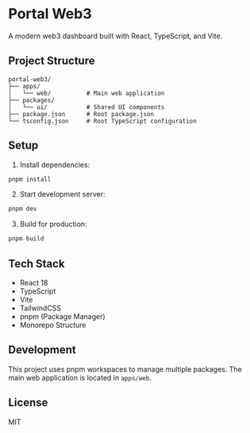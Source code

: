 # Portal Web3

A modern web3 dashboard built with React, TypeScript, and Vite.

## Project Structure

```
portal-web3/
├── apps/
│   └── web/          # Main web application
├── packages/
│   └── ui/           # Shared UI components
├── package.json      # Root package.json
└── tsconfig.json     # Root TypeScript configuration
```

## Setup

1. Install dependencies:
```bash
pnpm install
```

2. Start development server:
```bash
pnpm dev
```

3. Build for production:
```bash
pnpm build
```

## Tech Stack

- React 18
- TypeScript
- Vite
- TailwindCSS
- pnpm (Package Manager)
- Monorepo Structure

## Development

This project uses pnpm workspaces to manage multiple packages. The main web application is located in `apps/web`.

## License

MIT 